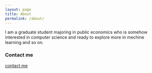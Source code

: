 ```yaml
---
layout: page
title: About
permalink: /about/
---
```


I am a graduate student majoring in public economics who is somehow interested in computer science and ready to explore more in mechine learning and so on.

### Contact me

[contact me](mailto:andrew955@qq.com)
